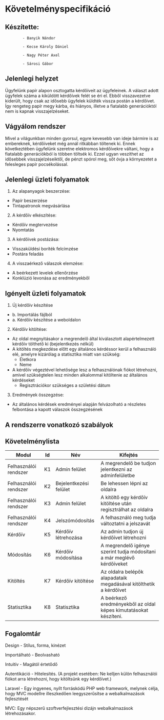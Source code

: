 # Követelményspecifikáció

## Készítette: 
            - Banyik Nándor

            - Kecse Károly Dániel
            
            - Nagy Péter Axel
           
            - Sárosi Gábor
## Jelenlegi helyzet
Ügyfelünk papír alapon osztogatta kérdőíveit az ügyfeleinek. A választ adott ügyfelek száma a kiküldött kérdőívek felét se éri el. Ebből visszavezetve kiderült, hogy csak az idősebb ügyfelek küldték vissza postán a kérdőívet. Így rengeteg papír megy kárba, és hiányos, illetve a fiatalabb generációktól nem is kapnak visszajelzéseket.
## Vágyálom rendszer
Mivel a világunkban minden gyorsul, egyre kevesebb van ideje bármire is az embereknek, kérdőíveket még annál ritkábban töltenek ki. Ennek következtében ügyfelünk szeretne elektromos kérdőívekre váltani, hogy a fiatalabb generációkból is többen töltsék ki. Ezzel ugyan veszíthet az idősebbek visszajelzéseiktől, de pénzt spórol meg, sőt óvja a környezetet a felesleges papír pocsékolással.
## Jelenlegi üzleti folyamatok

 1. Az alapanyagok beszerzése:
  - Papír beszerzése
  - Tintapatronok megvásárlása
 2. A kérdőív elkészítése:
  - Kérdőív megtervezése
  - Nyomtatás
 3. A kérdőívek postázása:
  - Visszaküldési boríték felcímzése
  - Postára feladás
 4. A visszaérkező válaszok elemzése:
  - A beérkezett levelek ellenőrzése
  - Konklúzió levonása az eredményekből


## Igényelt üzleti folyamatok
 1. Új kérdőív készítése
  - b. Importálás fájlból
  - a. Kérdőív készítése a weboldalon
 2. Kérdőív kitöltése:
  - Az oldal megnyitásakor a megrendelő által kiválasztott alapértelmezett kérdőív tölthető ki (bejelentkezés nélkül)
  - A kitöltés megkezdése előtt egy általános kérdéssor kerül a felhasználó elé, amelyre kizárólag a statisztika miatt van szükség:
    - Életkora
    - Neme
  - A kérdőív végeztével lehetősége lesz a felhasználónak fiókot létrehozni, amivel szükségtelen lesz minden alkalommal kitöltenie az általános kérdéseket
    - Regisztrációkor szükséges a születési dátum         
 3. Eredmények összegzése:
  - Az általános kérdések eredményei alapján felvázolható a részletes felbontása a kapott válaszok összegzésének



## A rendszerre vonatkozó szabályok

## Követelménylista

| Modul  | Id | Név | Kifejtés |
| ------------- | ------------- | ------------- | -------------|
| Felhasználói rendszer | K1  | Admin felület | A megrendelő be tudjon jelentkezni az adminfelületbe |
| Felhasználói rendszer | K2  | Bejelentkezési felület | Be lehessen lépni az oldalra |
| Felhasználói rendszer | K3  | Admin felület | A kitöltő egy kérdőív kitöltése után regisztrálhat az oldalra |
| Felhasználói rendszer | K4  | Jelszómódosítás | A felhasználó meg tudja változtatni a jelszavát |
| Kérdőív | K5  | Kérdőív létrehozása | Az admin tudjon új kérdőívet létrehozni |
| Módosítás  | K6  | Kérdőív módosítása | A megrendelő igénye szerint tudja módosítani a már meglévő kérdőíveket |
| Kitöltés | K7  | Kérdőív kitöltése | Az oldalra belépők alapadataik megadásával kitölthetik a kérdőívet |
| Statisztika  | K8  | Statisztika | A beérkező eredményekből az oldal képes kimutatásokat készíteni. |

## Fogalomtár 
Design - Stílus, forma, kinézet

Importálható - Beolvasható

Intuitív - Magától értetődő

Autentikáció - Hitelesítés. (A projekt esetében: Ne kelljen külön felhasználói fiókot arra létrehozni, hogy kitöltsünk egy kérdőívet.)

Laravel - Egy ingyenes, nyílt forráskódú PHP web framework, melynek célja, hogy MVC modellre illeszkedően leegyszerűsítse a webalkalmazások fejlesztését

MVC: Egy népszerű szoftverfejlesztési dizájn webalkalmazások létrehozásakor.
